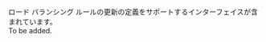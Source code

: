 <Namespace Name="Microsoft.Azure.Management.Network.Fluent.LoadBalancingRule.UpdateDefinition">
  <Docs>
    <summary>ロード バランシング ルールの更新の定義をサポートするインターフェイスが含まれています。</summary> 
    <remarks>To be added.</remarks>
  </Docs>
</Namespace>
